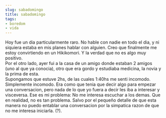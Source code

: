```yaml
---
slug: sabadomingo  
title: sabadomingo  
tags:  
- boredom  
- vida  
---
```

  
Hoy fue un dia particularmente raro. No hable con nadie en todo el dia, y ni siquiera estaba en mis planes hablar con alguien. Creo que finalmente me estoy convirtiendo en un Hikikomori. Y la verdad que no es algo muy positivo.  
Por el otro lado, ayer fui a la casa de un amigo donde estaban 2 amigos (uno al que ya conocia), otro que era gordo y estudiaba medicina, la novia y la prima de esta.  
Supongamos que estuve 2hs, de las cuales 1:40hs me senti incomodo. Simplemente incomodo. Era como que tenia que decir algo para empezar una conversacion, pero nada de lo que yo fuera a decir les iba a interesar y visceversa. Ese es mi problema: No me interesa escuchar a los demas. Que en realidad, no es tan problema. Salvo por el pequeño detalle de que esta manera no puedo entablar una conversacion por la simpatica razon de que no me interesa iniciarla. (?).  
